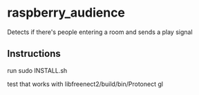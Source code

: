 # raspberry_audience
Detects if there's people entering a room and sends a play signal

## Instructions
run 
sudo INSTALL.sh

test that works with
libfreenect2/build/bin/Protonect gl